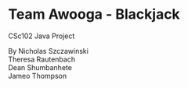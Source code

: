 # Team Awooga - Blackjack
CSc102 Java Project

By 
  Nicholas Szczawinski  
  Theresa Rautenbach  
  Dean Shumbanhete  
  Jameo Thompson  
